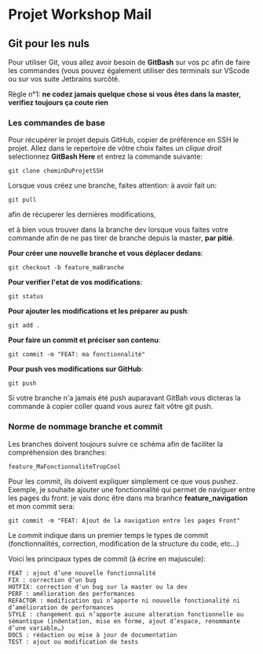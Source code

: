 # Projet Workshop Mail

## Git pour les nuls
Pour utiliser Git, vous allez avoir besoin de **GitBash** sur vos pc afin de faire les commandes (vous pouvez également utiliser des terminals sur VScode ou sur vos suite Jetbrains surcôté.

Règle n°1: **ne codez jamais quelque chose si vous êtes dans la master, verifiez toujours ça coute rien**

### Les commandes de base

Pour récupérer le projet depuis GitHub, copier de préférence en SSH le projet.
Allez dans le repertoire de vôtre choix faites un *clique droit* selectionnez **GitBash Here** et entrez la commande suivante:
```
git clone cheminDuProjetSSH
```

Lorsque vous créez une branche, faites attention: à avoir fait un:
```
git pull
```
afin de récuperer les dernières modifications,

et à bien vous trouver dans la branche dev lorsque vous faites votre commande afin de ne pas tirer de branche depuis la master, **par pitié**.

**Pour créer une nouvelle branche et vous déplacer dedans**:
```
git checkout -b feature_maBranche
```

**Pour verifier l'etat de vos modifications**:
```
git status
```

**Pour ajouter les modifications et les préparer au push**:
```
git add .
```

**Pour faire un commit et préciser son contenu**:
```
git commit -m "FEAT: ma fonctionnalité"
```

**Pour push vos modifications sur GitHub**:
```
git push
```

Si votre branche n'a jamais été push auparavant GitBah vous dicteras la commande à copier coller quand vous aurez fait vôtre git push.

### Norme de nommage branche et commit
Les branches doivent toujours suivre ce schèma afin de faciliter la compréhension des branches:
```
feature_MaFonctionnaliteTropCool
```

Pour les commit, ils doivent expliquer simplement ce que vous pushez. 
Exemple, je souhaite ajouter une fonctionnalité qui permet de naviguer entre les pages du front:
je vais donc être dans ma branhce **feature_navigation** et mon commit sera:
```
git commit -m "FEAT: Ajout de la navigation entre les pages Front"
```
Le commit indique dans un premier temps le types de commit (fonctionnalités, correction, modification de la structure du code, etc...)

Voici les principaux types de commit (à écrire en majuscule):
```
FEAT : ajout d’une nouvelle fonctionnalité
FIX : correction d’un bug
HOTFIX: correction d'un bug sur la master ou la dev
PERF : amélioration des performances
REFACTOR : modification qui n’apporte ni nouvelle fonctionalité ni d’amélioration de performances
STYLE : changement qui n’apporte aucune alteration fonctionnelle ou sémantique (indentation, mise en forme, ajout d’espace, renommante d’une variable…)
DOCS : rédaction ou mise à jour de documentation
TEST : ajout ou modification de tests
```
